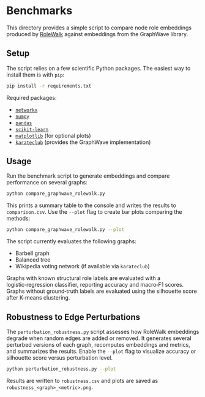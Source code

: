 # Benchmarks

This directory provides a simple script to compare node role embeddings
produced by [RoleWalk](../rolewalk.py) against embeddings from the
GraphWave library.

## Setup

The script relies on a few scientific Python packages.  The easiest way
to install them is with `pip`:

```bash
pip install -r requirements.txt
```

Required packages:

- [`networkx`](https://networkx.org/)
- [`numpy`](https://numpy.org/)
- [`pandas`](https://pandas.pydata.org/)
- [`scikit-learn`](https://scikit-learn.org/)
- [`matplotlib`](https://matplotlib.org/) (for optional plots)
- [`karateclub`](https://karateclub.readthedocs.io/) (provides the GraphWave implementation)

## Usage

Run the benchmark script to generate embeddings and compare performance
on several graphs:

```bash
python compare_graphwave_rolewalk.py
```

This prints a summary table to the console and writes the results to
`comparison.csv`.  Use the `--plot` flag to create bar plots comparing
the methods:

```bash
python compare_graphwave_rolewalk.py --plot
```

The script currently evaluates the following graphs:

- Barbell graph
- Balanced tree
- Wikipedia voting network (if available via `karateclub`)

Graphs with known structural role labels are evaluated with a
logistic‑regression classifier, reporting accuracy and macro‑F1 scores.
Graphs without ground‑truth labels are evaluated using the silhouette
score after K‑means clustering.

## Robustness to Edge Perturbations

The `perturbation_robustness.py` script assesses how RoleWalk embeddings
degrade when random edges are added or removed. It generates several
perturbed versions of each graph, recomputes embeddings and metrics, and
summarizes the results. Enable the `--plot` flag to visualize accuracy or
silhouette score versus perturbation level.

```bash
python perturbation_robustness.py --plot
```

Results are written to `robustness.csv` and plots are saved as
`robustness_<graph>_<metric>.png`.
